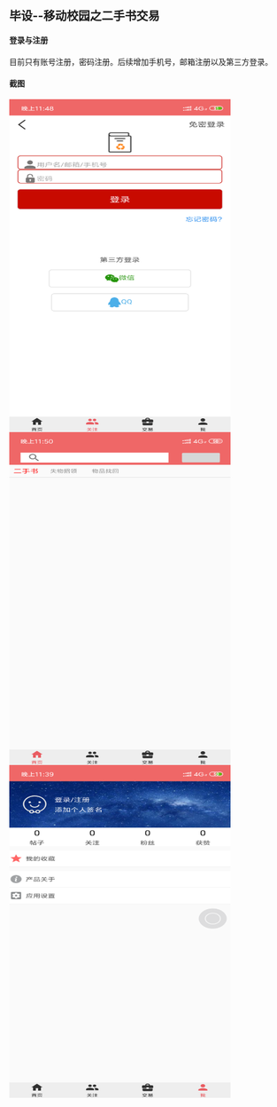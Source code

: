 ## 毕设--移动校园之二手书交易
#### 登录与注册
目前只有账号注册，密码注册。后续增加手机号，邮箱注册以及第三方登录。

#### 截图

<img src="screen/login.png" width=400 height=600  align=left /> 
<br>
<img src="screen/loginDone.png" width=400 height=600  align=left />
<br>
<img src="screen/me.png" width=400 height=600  align=left />
<br>
